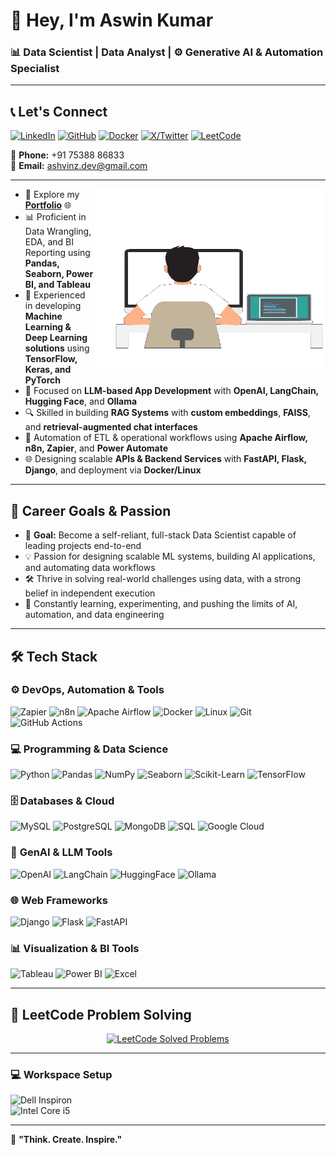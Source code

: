 # 👋 Hey, I'm **Aswin Kumar**  
### 📊 **Data Scientist**  |  **Data Analyst**  |  ⚙️ **Generative AI & Automation Specialist**  

---

## 📞 Let's Connect

[![LinkedIn](https://img.shields.io/badge/-LinkedIn-0077B5?style=for-the-badge&logo=linkedin&logoColor=white)](https://www.linkedin.com/in/Ashvinz/)  [![GitHub](https://img.shields.io/badge/-GitHub-181717?style=for-the-badge&logo=github&logoColor=white)](https://github.com/Ashvinz)  [![Docker](https://img.shields.io/badge/-Docker-2496ED?style=for-the-badge&logo=docker&logoColor=white)](https://hub.docker.com/u/ashvinz)  [![X/Twitter](https://img.shields.io/badge/-Twitter-1DA1F2?style=for-the-badge&logo=twitter&logoColor=white)](https://x.com/aswinkumar_003)  [![LeetCode](https://img.shields.io/badge/-LeetCode-FFA116?style=for-the-badge&logo=LeetCode&logoColor=white)](https://leetcode.com/u/ashvinz/)

📱 **Phone:** +91 75388 86833  
📧 **Email:** [ashvinz.dev@gmail.com](mailto:ashvinz.dev@gmail.com)

---

<img align="right" width="370" height="290" src="./assets/developer-640px.gif">  

- 🔭 Explore my **[Portfolio](https://ashvinz.github.io/PortFolio_New/)** 🌐  
- 📊 Proficient in Data Wrangling, EDA, and BI Reporting using **Pandas, Seaborn, Power BI, and Tableau**  
- 🤖 Experienced in developing **Machine Learning & Deep Learning solutions** using **TensorFlow, Keras, and PyTorch**  
- 🧠 Focused on **LLM-based App Development** with **OpenAI, LangChain, Hugging Face**, and **Ollama**  
- 🔍 Skilled in building **RAG Systems** with **custom embeddings**, **FAISS**, and **retrieval-augmented chat interfaces**  
- 🔁 Automation of ETL & operational workflows using **Apache Airflow, n8n, Zapier**, and **Power Automate**  
- 🌐 Designing scalable **APIs & Backend Services** with **FastAPI, Flask, Django**, and deployment via **Docker/Linux**

---


## 🌱 Career Goals & Passion

- 🎯 **Goal:** Become a self-reliant, full-stack Data Scientist capable of leading projects end-to-end  
- 💡 Passion for designing scalable ML systems, building AI applications, and automating data workflows  
- 🛠️ Thrive in solving real-world challenges using data, with a strong belief in independent execution  
- 🧠 Constantly learning, experimenting, and pushing the limits of AI, automation, and data engineering

---
## 🛠️ **Tech Stack**  

### ⚙️ **DevOps, Automation & Tools**  
![Zapier](https://img.shields.io/badge/-Zapier-FF4A00?style=for-the-badge&logo=zapier&logoColor=white) ![n8n](https://img.shields.io/badge/-n8n-ff6d00?style=for-the-badge&logo=n8n&logoColor=white)  ![Apache Airflow](https://img.shields.io/badge/-Apache%20Airflow-017CEE?style=for-the-badge&logo=apache-airflow&logoColor=white)  ![Docker](https://img.shields.io/badge/-Docker-2496ED?style=for-the-badge&logo=docker&logoColor=white)  ![Linux](https://img.shields.io/badge/-Linux-FCC624?style=for-the-badge&logo=linux&logoColor=black)  ![Git](https://img.shields.io/badge/-Git-F05032?style=for-the-badge&logo=git&logoColor=white)  ![GitHub Actions](https://img.shields.io/badge/-GitHub_Actions-2088FF?style=for-the-badge&logo=github-actions&logoColor=white)  

### 💻 **Programming & Data Science**  
![Python](https://img.shields.io/badge/-Python-3776AB?style=for-the-badge&logo=python&logoColor=white)  ![Pandas](https://img.shields.io/badge/-Pandas-150458?style=for-the-badge&logo=pandas&logoColor=white)  ![NumPy](https://img.shields.io/badge/-NumPy-013243?style=for-the-badge&logo=numpy&logoColor=white)  ![Seaborn](https://img.shields.io/badge/-Seaborn-3776AB?style=for-the-badge&logo=seaborn&logoColor=white)  ![Scikit-Learn](https://img.shields.io/badge/-Scikit_Learn-F7931E?style=for-the-badge&logo=scikit-learn&logoColor=white)  ![TensorFlow](https://img.shields.io/badge/-TensorFlow-FF6F00?style=for-the-badge&logo=tensorflow&logoColor=white)  
### 🗄️ **Databases & Cloud**  
![MySQL](https://img.shields.io/badge/-MySQL-4479A1?style=for-the-badge&logo=mysql&logoColor=white)  ![PostgreSQL](https://img.shields.io/badge/-PostgreSQL-336791?style=for-the-badge&logo=postgresql&logoColor=white)  ![MongoDB](https://img.shields.io/badge/-MongoDB-47A248?style=for-the-badge&logo=mongodb&logoColor=white)  ![SQL](https://img.shields.io/badge/-SQL-CC2927?style=for-the-badge&logo=databricks&logoColor=white)  ![Google Cloud](https://img.shields.io/badge/-Google%20Cloud-4285F4?style=for-the-badge&logo=google-cloud&logoColor=white)  

### 🤖 **GenAI & LLM Tools**  
![OpenAI](https://img.shields.io/badge/OpenAI-412991?style=for-the-badge&logo=openai&logoColor=white)  ![LangChain](https://img.shields.io/badge/LangChain-00A67E?style=for-the-badge&logo=langchain&logoColor=white)  ![HuggingFace](https://img.shields.io/badge/HuggingFace-FCC624?style=for-the-badge&logo=huggingface&logoColor=black)  ![Ollama](https://img.shields.io/badge/Ollama-2C2C2C?style=for-the-badge&logoColor=white)  

### 🌐 **Web Frameworks**  
![Django](https://img.shields.io/badge/-Django-092E20?style=for-the-badge&logo=django&logoColor=white)  ![Flask](https://img.shields.io/badge/-Flask-000000?style=for-the-badge&logo=flask&logoColor=white)  ![FastAPI](https://img.shields.io/badge/-FastAPI-009688?style=for-the-badge&logo=fastapi&logoColor=white)  

### 📊 **Visualization & BI Tools**  
![Tableau](https://img.shields.io/badge/-Tableau-E97627?style=for-the-badge&logo=tableau&logoColor=white)  ![Power BI](https://img.shields.io/badge/-Power%20BI-F2C811?style=for-the-badge&logo=powerbi&logoColor=black)  ![Excel](https://img.shields.io/badge/-Excel-217346?style=for-the-badge&logo=microsoft-excel&logoColor=white)  

---

## 🧠 LeetCode Problem Solving

<p align="center">
  <a href="https://leetcode.com/u/ashvinz/">
    <img src="https://leetcard.jacoblin.cool/ashvinz?theme=light&font=Ubuntu&ext=solved" alt="LeetCode Solved Problems" />
  </a>
</p>

---



### 💻 **Workspace Setup**  
![Dell Inspiron](https://img.shields.io/badge/Dell-Inspiron_5-0076D6?style=for-the-badge&logo=dell&logoColor=white)  
![Intel Core i5](https://img.shields.io/badge/Intel-Core_i5-0071C5?style=for-the-badge&logo=intel&logoColor=white)  

---

🚀 **"Think. Create. Inspire."**
